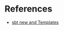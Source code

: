 # References

- [sbt new and Templates](https://www.scala-sbt.org/0.13/docs/sbt-new-and-Templates.html)
